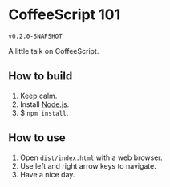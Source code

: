 # CoffeeScript 101

`v0.2.0-SNAPSHOT`

A little talk on CoffeeScript.

## How to build

1. Keep calm.
2. Install [Node.js](http://nodejs.org/ "Node.js official website.").
3. $ `npm install`.

## How to use

1. Open `dist/index.html` with a web browser.
2. Use left and right arrow keys to navigate.
3. Have a nice day.